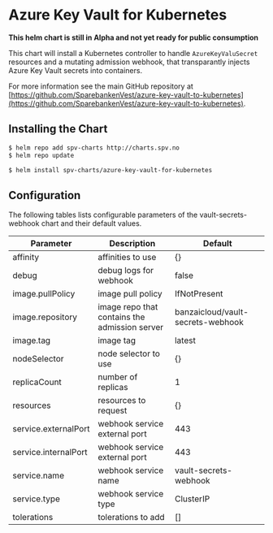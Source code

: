 # Azure Key Vault for Kubernetes

**This helm chart is still in Alpha and not yet ready for public consumption**

This chart will install a Kubernetes controller to handle `AzureKeyValuSecret` resources and a mutating admission webhook, that transparantly injects Azure Key Vault secrets into containers.

For more information see the main GitHub repository at [https://github.com/SparebankenVest/azure-key-vault-to-kubernetes](https://github.com/SparebankenVest/azure-key-vault-to-kubernetes).

## Installing the Chart

```bash
$ helm repo add spv-charts http://charts.spv.no
$ helm repo update
```

```bash
$ helm install spv-charts/azure-key-vault-for-kubernetes
```

## Configuration

The following tables lists configurable parameters of the vault-secrets-webhook chart and their default values.

|               Parameter             |                Description                  |                  Default                 |
| ----------------------------------- | ------------------------------------------- | -----------------------------------------|
|affinity                             |affinities to use                            |{}                                        |
|debug                                |debug logs for webhook                       |false                                     |
|image.pullPolicy                     |image pull policy                            |IfNotPresent                              |
|image.repository                     |image repo that contains the admission server|banzaicloud/vault-secrets-webhook         |
|image.tag                            |image tag                                    |latest                                    |
|nodeSelector                         |node selector to use                         |{}                                        |
|replicaCount                         |number of replicas                           |1                                         |
|resources                            |resources to request                         |{}                                        |
|service.externalPort                 |webhook service external port                |443                                       |
|service.internalPort                 |webhook service external port                |443                                       |
|service.name                         |webhook service name                         |vault-secrets-webhook                     |
|service.type                         |webhook service type                         |ClusterIP                                 |
|tolerations                          |tolerations to add                           |[]                                        |
